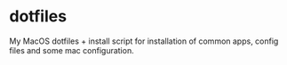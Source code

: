 # dotfiles

My MacOS dotfiles + install script for installation of common apps, config files and some mac configuration.
